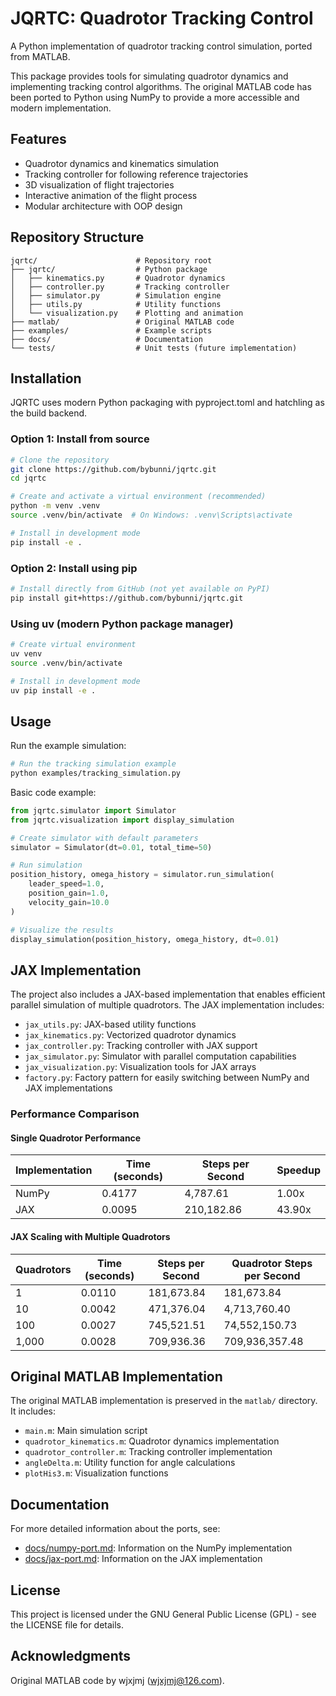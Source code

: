 # JQRTC: Quadrotor Tracking Control

A Python implementation of quadrotor tracking control simulation, ported from MATLAB.

This package provides tools for simulating quadrotor dynamics and implementing tracking control algorithms. The original MATLAB code has been ported to Python using NumPy to provide a more accessible and modern implementation.

## Features

- Quadrotor dynamics and kinematics simulation
- Tracking controller for following reference trajectories
- 3D visualization of flight trajectories
- Interactive animation of the flight process
- Modular architecture with OOP design

## Repository Structure

```
jqrtc/                      # Repository root
├── jqrtc/                  # Python package
│   ├── kinematics.py       # Quadrotor dynamics
│   ├── controller.py       # Tracking controller
│   ├── simulator.py        # Simulation engine
│   ├── utils.py            # Utility functions
│   └── visualization.py    # Plotting and animation
├── matlab/                 # Original MATLAB code
├── examples/               # Example scripts
├── docs/                   # Documentation
└── tests/                  # Unit tests (future implementation)
```

## Installation

JQRTC uses modern Python packaging with pyproject.toml and hatchling as the build backend.

### Option 1: Install from source

```bash
# Clone the repository
git clone https://github.com/bybunni/jqrtc.git
cd jqrtc

# Create and activate a virtual environment (recommended)
python -m venv .venv
source .venv/bin/activate  # On Windows: .venv\Scripts\activate

# Install in development mode
pip install -e .
```

### Option 2: Install using pip

```bash
# Install directly from GitHub (not yet available on PyPI)
pip install git+https://github.com/bybunni/jqrtc.git
```

### Using uv (modern Python package manager)

```bash
# Create virtual environment
uv venv
source .venv/bin/activate

# Install in development mode
uv pip install -e .
```

## Usage

Run the example simulation:

```bash
# Run the tracking simulation example
python examples/tracking_simulation.py
```

Basic code example:

```python
from jqrtc.simulator import Simulator
from jqrtc.visualization import display_simulation

# Create simulator with default parameters
simulator = Simulator(dt=0.01, total_time=50)

# Run simulation
position_history, omega_history = simulator.run_simulation(
    leader_speed=1.0,
    position_gain=1.0,
    velocity_gain=10.0
)

# Visualize the results
display_simulation(position_history, omega_history, dt=0.01)
```

## JAX Implementation

The project also includes a JAX-based implementation that enables efficient parallel simulation of multiple quadrotors. The JAX implementation includes:

- `jax_utils.py`: JAX-based utility functions
- `jax_kinematics.py`: Vectorized quadrotor dynamics
- `jax_controller.py`: Tracking controller with JAX support
- `jax_simulator.py`: Simulator with parallel computation capabilities
- `jax_visualization.py`: Visualization tools for JAX arrays
- `factory.py`: Factory pattern for easily switching between NumPy and JAX implementations

### Performance Comparison

#### Single Quadrotor Performance

| Implementation | Time (seconds) | Steps per Second | Speedup |
|----------------|-----------------|------------------|----------|
| NumPy | 0.4177 | 4,787.61 | 1.00x |
| JAX | 0.0095 | 210,182.86 | 43.90x |

#### JAX Scaling with Multiple Quadrotors

| Quadrotors | Time (seconds) | Steps per Second | Quadrotor Steps per Second |
|------------|----------------|------------------|----------------------------|
| 1 | 0.0110 | 181,673.84 | 181,673.84 |
| 10 | 0.0042 | 471,376.04 | 4,713,760.40 |
| 100 | 0.0027 | 745,521.51 | 74,552,150.73 |
| 1,000 | 0.0028 | 709,936.36 | 709,936,357.48 |

## Original MATLAB Implementation

The original MATLAB implementation is preserved in the `matlab/` directory. It includes:

- `main.m`: Main simulation script
- `quadrotor_kinematics.m`: Quadrotor dynamics implementation
- `quadrotor_controller.m`: Tracking controller implementation
- `angleDelta.m`: Utility function for angle calculations
- `plotHis3.m`: Visualization functions

## Documentation

For more detailed information about the ports, see:
- [docs/numpy-port.md](docs/numpy-port.md): Information on the NumPy implementation
- [docs/jax-port.md](docs/jax-port.md): Information on the JAX implementation

## License

This project is licensed under the GNU General Public License (GPL) - see the LICENSE file for details.

## Acknowledgments

Original MATLAB code by wjxjmj (wjxjmj@126.com).
